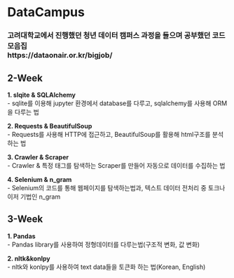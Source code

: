 # DataCampus

<h3> 고려대학교에서 진행했던 청년 데이터 캠퍼스 과정을 들으며 공부했던 코드 모음집 <br>https://dataonair.or.kr/bigjob/</h3>

<h2> 2-Week </h2>
<p><b>1. slqite & SQLAlchemy</b><br>
- sqlite를 이용해 jupyter 환경에서 database를 다루고, sqlalchemy를 사용해 ORM을 다루는 법</p>

<p><b>2. Requests & BeautifulSoup</b><br>
- Requests를 사용해 HTTP에 접근하고, BeautifulSoup를 활용해 html구조를 분석하는 법</p>

<p><b>3. Crawler & Scraper</b> <br>
- Crawler & 특정 태그를 탐색하는 Scraper를 만들어 자동으로 데이터를 수집하는 법 </p>

<p><b>4. Selenium & n_gram</b><br>
- Selenium의 코드를 통해 웹페이지를 탐색하는법과, 텍스트 데이터 전처리 중 토크나이저 기법인 n_gram </p>

<h2> 3-Week </h2>
<p><b>1. Pandas </b><br>
- Pandas library를 사용하여 정형데이터를 다루는법(구조적 변화, 값 변화)</p>
<p><b>2. nltk&konlpy </b><br>
- nltk와 konlpy를 사용하여 text data들을 토큰화 하는 법(Korean, English)</p>
